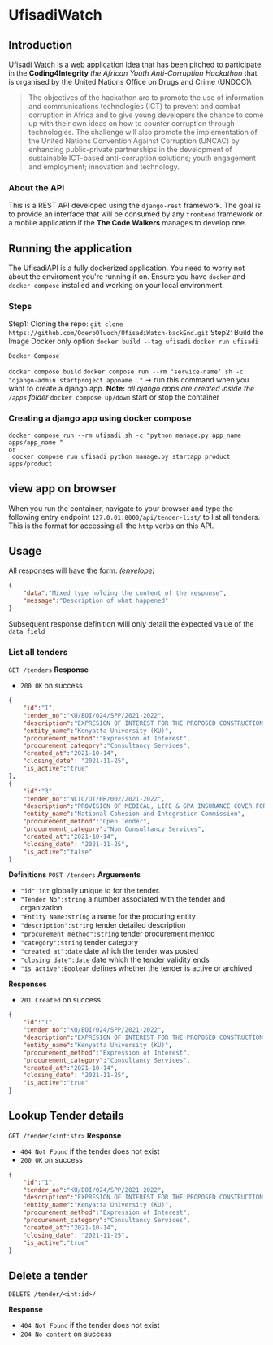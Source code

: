 # UfisadiWatch

## Introduction

Ufisadi Watch is a web application idea that has been pitched to participate in the __Coding4Integrity__ *the African Youth Anti-Corruption Hackathon* that is organised by the United Nations Office on Drugs and Crime (UNDOC)\
>The objectives of the hackathon are to promote the use of information and communications technologies (ICT) to prevent and combat corruption in Africa and to give young developers the chance to come up with their own ideas on how to counter corruption through technologies.
>The challenge will also promote the implementation of the United Nations Convention Against Corruption (UNCAC) by enhancing public-private partnerships in the development of sustainable ICT-based anti-corruption solutions; youth engagement and employment; innovation and technology.

### About the API
This is a REST API developed using the `django-rest` framework. The goal is to provide an interface that will be consumed by any `frontend` framework or a mobile application if the **The Code Walkers** manages to develop one. 
## Running the application
The UfisadiAPI is a fully dockerized application. You need to worry not about the enviroment you're running it on. Ensure you have `docker` and `docker-compose` installed and working on your local environment.

### Steps
Step1: Cloning the repo:
    `git clone https://github.com/OderoOluoch/UfisadiWatch-backEnd.git`
Step2: Build the Image
    Docker only option
    `docker build --tag ufisadi`
    `docker run ufisadi`

    Docker Compose
`docker compose build`
`docker compose run --rm 'service-name' sh -c "django-admin startproject appname ."` -> run this command when you want to create a django app. 
**Note:** _all django apps are created inside the `/apps` folder_
`docker compose up/down` start or stop the container

### Creating a django app using docker compose
```docker
docker compose run --rm ufisadi sh -c "python manage.py app_name apps/app_name "
or 
 docker compose run ufisadi python manage.py startapp product apps/product
```
## view app on browser
When you run the container, navigate to your browser and type the following entry endpoint
 `127.0.01:8000/api/tender-list/` to list all tenders. This is the format for accessing all the `http` verbs on this API.

## Usage

All responses will have the form:
_(envelope)_
```json
{
    "data":"Mixed type holding the content of the response",
    "message":"Description of what happened"
}
```

Subsequent  response definition willl only detail the expected value of the `data field`

### List all tenders

`GET /tenders`
**Response**
- `200 OK` on success

```json
{
    "id":"1",
    "tender_no":"KU/EOI/024/SPP/2021-2022",
    "description":"EXPRESION OF INTEREST FOR THE PROPOSED CONSTRUCTION OF A 2MW SOLAR PV POWER PLANT",
    "entity_name":"Kenyatta University (KU)",
    "procurement_method":"Expression of Interest",
    "procurement_category":"Consultancy Services",
    "created_at":"2021-10-14",
    "closing_date": "2021-11-25",
    "is_active":"true"
},
{
    "id":"3",
    "tender_no":"NCIC/OT/HR/002/2021-2022",
    "description":"PROVISION OF MEDICAL, LIFE & GPA INSURANCE COVER FOR COMMISSIONERS AND STAFF",
    "entity_name":"National Cohesion and Integration Commission",
    "procurement_method":"Open Tender",
    "procurement_category":"Non Consultancy Services",
    "created_at":"2021-10-14",
    "closing_date": "2021-11-25",
    "is_active":"false"
}
```

**Definitions**
`POST /tenders`
**Arguements**
-  `"id":int` globally unique id for the tender.
- `"Tender No":string` a number associated with the tender and organization
- `"Entity Name:string` a name for the procuring entity
- `"description":string` tender detailed description
- `"procurement method":string` tender procurement mentod
- `"category":string` tender category
- `"created at":date` date which the tender was posted
- `"closing date":date` date which the tender validity ends
- `"is active":Boolean` defines whether the tender is active or archived

**Responses**
- `201 Created` on success
```json
{
    "id":"1",
    "tender_no":"KU/EOI/024/SPP/2021-2022",
    "description":"EXPRESION OF INTEREST FOR THE PROPOSED CONSTRUCTION OF A 2MW SOLAR PV POWER PLANT",
    "entity_name":"Kenyatta University (KU)",
    "procurement_method":"Expression of Interest",
    "procurement_category":"Consultancy Services",
    "created_at":"2021-10-14",
    "closing_date": "2021-11-25",
    "is_active":"true"
}
```
## Lookup Tender details

`GET /tender/<int:str>`
**Response**
- `404 Not Found` if the tender does not exist
- `200 OK` on success

```json
{
    "id":"1",
    "tender_no":"KU/EOI/024/SPP/2021-2022",
    "description":"EXPRESION OF INTEREST FOR THE PROPOSED CONSTRUCTION OF A 2MW SOLAR PV POWER PLANT",
    "entity_name":"Kenyatta University (KU)",
    "procurement_method":"Expression of Interest",
    "procurement_category":"Consultancy Services",
    "created_at":"2021-10-14",
    "closing_date": "2021-11-25",
    "is_active":"true"
}
```

## Delete a tender

`DELETE /tender/<int:id>/`

**Response**
- `404 Not Found` if the tender does not exist
- `204 No content` on success




